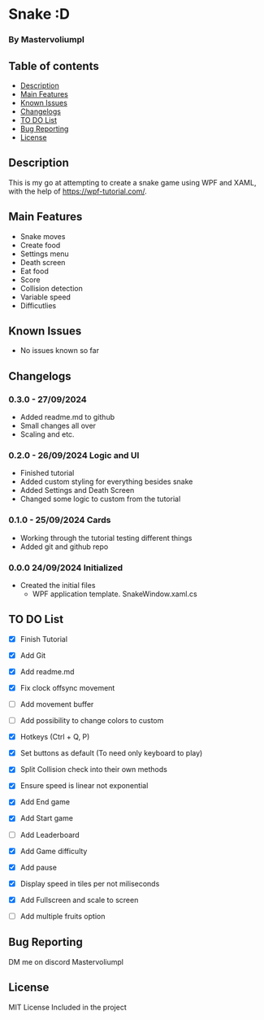 # Snake :D
### By Mastervoliumpl

## Table of contents
* [Description](#description)
* [Main Features](#main-features)
* [Known Issues](#known-issues)
* [Changelogs](#changelogs)
* [TO DO List](#to-do-list)
* [Bug Reporting](#bug-reporting)
* [License](#license)


## Description
This is my go at attempting to create a snake game using WPF and XAML, with the help of https://wpf-tutorial.com/. 


## Main Features
- Snake moves
- Create food
- Settings menu
- Death screen
- Eat food
- Score
- Collision detection
- Variable speed
- Difficutlies


## Known Issues
- No issues known so far


## Changelogs
### 0.3.0 - 27/09/2024 
- Added readme.md to github
- Small changes all over
- Scaling and etc.

### 0.2.0 - 26/09/2024 Logic and UI
- Finished tutorial
- Added custom styling for everything besides snake
- Added Settings and Death Screen
- Changed some logic to custom from the tutorial

### 0.1.0 - 25/09/2024 Cards
- Working through the tutorial testing different things
- Added git and github repo

### 0.0.0 24/09/2024 Initialized
- Created the initial files
  - WPF application template. SnakeWindow.xaml.cs 

## TO DO List
- [x] Finish Tutorial
- [x] Add Git
- [x] Add readme.md
- [x] Fix clock offsync movement
- [ ] Add movement buffer
- [ ] Add possibility to change colors to custom
- [X] Hotkeys (Ctrl + Q, P)
- [x] Set buttons as default (To need only keyboard to play)
- [x] Split Collision check into their own methods
- [x] Ensure speed is linear not exponential
- [x] Add End game
- [x] Add Start game
- [ ] Add Leaderboard
- [X] Add Game difficulty
- [X] Add pause
- [X] Display speed in tiles per not miliseconds
- [X] Add Fullscreen and scale to screen
- [ ] Add multiple fruits option


## Bug Reporting
DM me on discord
Mastervoliumpl

## License
MIT License
Included in the project
